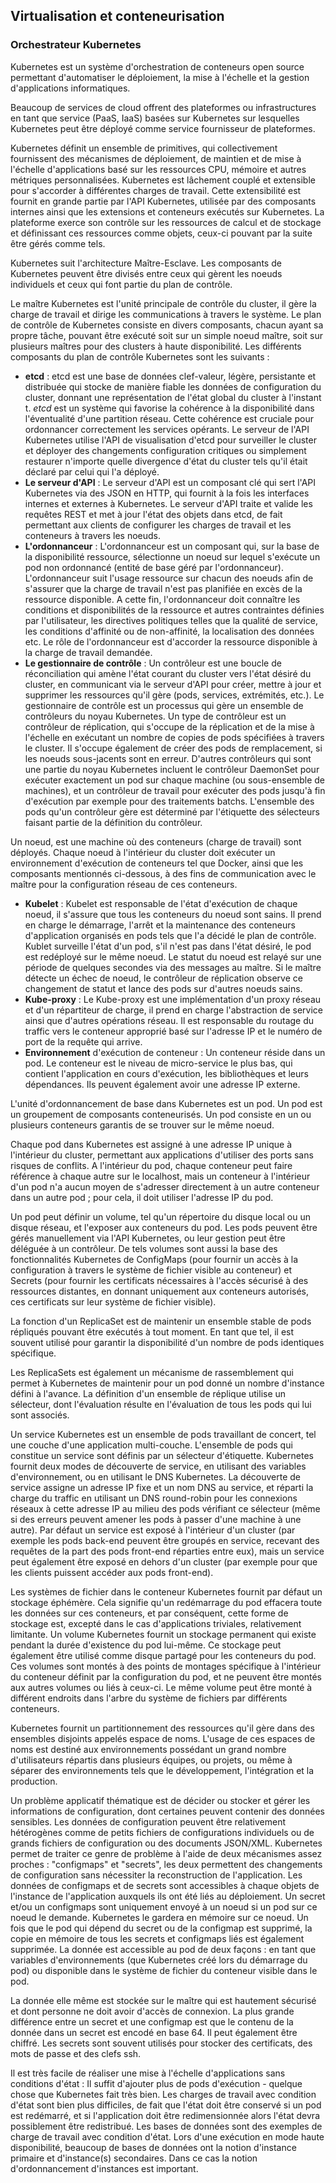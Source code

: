 ## Virtualisation et conteneurisation

### Orchestrateur Kubernetes

Kubernetes est un système d'orchestration de conteneurs open source permettant d'automatiser le
déploiement, la mise à l'échelle et la gestion d'applications informatiques.

Beaucoup de services de cloud offrent des plateformes ou infrastructures en tant que service (PaaS,
IaaS) basées sur Kubernetes sur lesquelles Kubernetes peut être déployé comme service fournisseur de
plateformes.

Kubernetes définit un ensemble de primitives, qui collectivement fournissent des mécanismes de
déploiement, de maintien et de mise à l'échelle d'applications basé sur les ressources CPU, mémoire
et autres métriques personnalisées. Kubernetes est lâchement couplé et extensible pour s'accorder à
différentes charges de travail. Cette extensibilité est fournit en grande partie par l'API
Kubernetes, utilisée par des composants internes ainsi que les extensions et conteneurs exécutés sur
Kubernetes. La plateforme exerce son contrôle sur les ressources de calcul et de stockage et
définissant ces ressources comme objets, ceux-ci pouvant par la suite être gérés comme tels.

Kubernetes suit l'architecture Maître-Esclave. Les composants de Kubernetes peuvent être divisés
entre ceux qui gèrent les noeuds individuels et ceux qui font partie du plan de contrôle.

Le maître Kubernetes est l'unité principale de contrôle du cluster, il gère la charge de travail et
dirige les communications à travers le système. Le plan de contrôle de Kubernetes consiste en divers
composants, chacun ayant sa propre tâche, pouvant être exécuté soit sur un simple noeud maître, soit
sur plusieurs maîtres pour des clusters à haute disponibilité. Les différents composants du plan de
contrôle Kubernetes sont les suivants :

* **etcd** : etcd est une base de données clef-valeur, légère, persistante et distribuée qui stocke
  de manière fiable les données de configuration du cluster, donnant une représentation de l'état
  global du cluster à l'instant t. *etcd* est un système qui favorise la cohérence à la
  disponibilité dans l'éventualité d'une partition réseau. Cette cohérence est cruciale pour
  ordonnancer correctement les services opérants. Le serveur de l'API Kubernetes utilise l'API de
  visualisation d'etcd pour surveiller le cluster et déployer des changements configuration
  critiques ou simplement restaurer n'importe quelle divergence d'état du cluster tels qu'il était
  déclaré par celui qui l'a déployé.
* **Le serveur d'API** : Le serveur d'API est un composant clé qui sert l'API Kubernetes via des
  JSON en HTTP, qui fournit à la fois les interfaces internes et externes à Kubernetes. Le serveur
  d'API traite et valide les requêtes REST et met à jour l'état des objets dans etcd, de fait
  permettant aux clients de configurer les charges de travail et les conteneurs à travers les
  noeuds.
* **L'ordonnanceur** : L'ordonnanceur est un composant qui, sur la base de la disponibilité
  ressource, sélectionne un noeud sur lequel s'exécute un pod non ordonnancé (entité de base géré
  par l'ordonnanceur). L'ordonnanceur suit l'usage ressource sur chacun des noeuds afin de s'assurer
  que la charge de travail n'est pas planifiée en excès de la ressource disponible. A cette fin,
  l'ordonnanceur doit connaître les conditions et disponibilités de la ressource et autres
  contraintes définies par l'utilisateur, les directives politiques telles que la qualité de
  service, les conditions d'affinité ou de non-affinité, la localisation des données etc. Le rôle de
  l'ordonnanceur est d'accorder la ressource disponible à la charge de travail demandée.
* **Le gestionnaire de contrôle** : Un contrôleur est une boucle de réconciliation qui amène l'état
  courant du cluster vers l'état désiré du cluster, en communicant via le serveur d'API pour créer,
  mettre à jour et supprimer les ressources qu'il gère (pods, services, extrémités, etc.). Le
  gestionnaire de contrôle est un processus qui gère un ensemble de contrôleurs du noyau Kubernetes.
  Un type de contrôleur est un contrôleur de réplication, qui s'occupe de la réplication et de la
  mise à l'échelle en exécutant un nombre de copies de pods spécifiées à travers le cluster. Il
  s'occupe également de créer des pods de remplacement, si les noeuds sous-jacents sont en erreur.
  D'autres contrôleurs qui sont une partie du noyau Kubernetes incluent le contrôleur DaemonSet pour
  exécuter exactement un pod sur chaque machine (ou sous-ensemble de machines), et un contrôleur de
  travail pour exécuter des pods jusqu'à fin d'exécution par exemple pour des traitements batchs.
  L'ensemble des pods qu'un contrôleur gère est déterminé par l'étiquette des sélecteurs faisant
  partie de la définition du contrôleur.

Un noeud, est une machine où des conteneurs (charge de travail) sont déployés. Chaque noeud à
l'intérieur du cluster doit exécuter un environnement d'exécution de conteneurs tel que Docker,
ainsi que les composants mentionnés ci-dessous, à des fins de communication avec le maître pour la
configuration réseau de ces conteneurs.

* **Kubelet** : Kubelet est responsable de l'état d'exécution de chaque noeud, il s'assure que tous
  les conteneurs du noeud sont sains. Il prend en charge le démarrage, l'arrêt et la maintenance des
  conteneurs d'application organisés en pods tels que l'a décidé le plan de contrôle. Kublet
  surveille l'état d'un pod, s'il n'est pas dans l'état désiré, le pod est redéployé sur le même
  noeud. Le statut du noeud est relayé sur une période de quelques secondes via des messages au
  maître. Si le maître détecte un échec de noeud, le contrôleur de réplication observe ce changement
  de statut et lance des pods sur d'autres noeuds sains.
* **Kube-proxy** : Le Kube-proxy est une implémentation d'un proxy réseau et d'un répartiteur de
  charge, il prend en charge l'abstraction de service ainsi que d'autres opérations réseau. Il est
  responsable du routage du traffic vers le conteneur approprié basé sur l'adresse IP et le numéro
  de port de la requête qui arrive.
* **Environnement** d'exécution de conteneur : Un conteneur réside dans un pod. Le conteneur est le
  niveau de micro-service le plus bas, qui contient l'application en cours d'exécution, les
  bibliothèques et leurs dépendances. Ils peuvent également avoir une adresse IP externe.

L'unité d'ordonnancement de base dans Kubernetes est un pod. Un pod est un groupement de composants
conteneurisés. Un pod consiste en un ou plusieurs conteneurs garantis de se trouver sur le même
noeud.

Chaque pod dans Kubernetes est assigné à une adresse IP unique à l'intérieur du cluster, permettant
aux applications d'utiliser des ports sans risques de conflits. A l'intérieur du pod, chaque
conteneur peut faire référence à chaque autre sur le localhost, mais un conteneur à l'intérieur d'un
pod n'a aucun moyen de s'adresser directement à un autre conteneur dans un autre pod ; pour cela, il
doit utiliser l'adresse IP du pod.

Un pod peut définir un volume, tel qu'un répertoire du disque local ou un disque réseau, et
l'exposer aux conteneurs du pod. Les pods peuvent être gérés manuellement via l'API Kubernetes, ou
leur gestion peut être déléguée à un contrôleur. De tels volumes sont aussi la base des
fonctionnalités Kubernetes de ConfigMaps (pour fournir un accès à la configuration à travers le
système de fichier visible au conteneur) et Secrets (pour fournir les certificats nécessaires à
l'accès sécurisé à des ressources distantes, en donnant uniquement aux conteneurs autorisés, ces
certificats sur leur système de fichier visible).

La fonction d'un ReplicaSet est de maintenir un ensemble stable de pods répliqués pouvant être
exécutés à tout moment. En tant que tel, il est souvent utilisé pour garantir la disponibilité d'un
nombre de pods identiques spécifique.

Les ReplicaSets est également un mécanisme de rassemblement qui permet à Kubernetes de maintenir
pour un pod donné un nombre d'instance défini à l'avance. La définition d'un ensemble de réplique
utilise un sélecteur, dont l'évaluation résulte en l'évaluation de tous les pods qui lui sont
associés.

Un service Kubernetes est un ensemble de pods travaillant de concert, tel une couche d'une
application multi-couche. L'ensemble de pods qui constitue un service sont définis par un sélecteur
d'étiquette. Kubernetes fournit deux modes de découverte de service, en utilisant des variables
d'environnement, ou en utilisant le DNS Kubernetes. La découverte de service assigne un adresse IP
fixe et un nom DNS au service, et réparti la charge du traffic en utilisant un DNS round-robin pour
les connexions réseaux à cette adresse IP au milieu des pods vérifiant ce sélecteur (même si des
erreurs peuvent amener les pods à passer d'une machine à une autre). Par défaut un service est
exposé à l'intérieur d'un cluster (par exemple les pods back-end peuvent être groupés en service,
recevant des requêtes de la part des pods front-end réparties entre eux), mais un service peut
également être exposé en dehors d'un cluster (par exemple pour que les clients puissent accéder aux
pods front-end).

Les systèmes de fichier dans le conteneur Kubernetes fournit par défaut un stockage éphémère. Cela
signifie qu'un redémarrage du pod effacera toute les données sur ces conteneurs, et par conséquent,
cette forme de stockage est, excepté dans le cas d'applications triviales, relativement limitante.
Un volume Kubernetes fournit un stockage permanent qui existe pendant la durée d'existence du pod
lui-même. Ce stockage peut également être utilisé comme disque partagé pour les conteneurs du pod.
Ces volumes sont montés à des points de montages spécifique à l'intérieur du conteneur définit par
la configuration du pod, et ne peuvent être montés aux autres volumes ou liés à ceux-ci. Le même
volume peut être monté à différent endroits dans l'arbre du système de fichiers par différents
conteneurs.

Kubernetes fournit un partitionnement des ressources qu'il gère dans des ensembles disjoints appelés
espace de noms. L'usage de ces espaces de noms est destiné aux environnements possédant un grand
nombre d'utilisateurs répartis dans plusieurs équipes, ou projets, ou même à séparer des
environnements tels que le développement, l'intégration et la production.

Un problème applicatif thématique est de décider ou stocker et gérer les informations de
configuration, dont certaines peuvent contenir des données sensibles. Les données de configuration
peuvent être relativement hétérogènes comme de petits fichiers de configurations individuels ou de
grands fichiers de configuration ou des documents JSON/XML. Kubernetes permet de traiter ce genre de
problème à l'aide de deux mécanismes assez proches : "configmaps" et "secrets", les deux permettent
des changements de configuration sans nécessiter la reconstruction de l'application. Les données de
configmaps et de secrets sont accessibles à chaque objets de l'instance de l'application auxquels
ils ont été liés au déploiement. Un secret et/ou un configmaps sont uniquement envoyé à un noeud si
un pod sur ce noeud le demande. Kubernetes le gardera en mémoire sur ce noeud. Un fois que le pod
qui dépend du secret ou de la configmap est supprimé, la copie en mémoire de tous les secrets et
configmaps liés est également supprimée. La donnée est accessible au pod de deux façons : en tant
que variables d'environnements (que Kubernetes créé lors du démarrage du pod) ou disponible dans le
système de fichier du conteneur visible dans le pod.

La donnée elle même est stockée sur le maître qui est hautement sécurisé et dont personne ne doit
avoir d'accès de connexion. La plus grande différence entre un secret et une configmap est que le
contenu de la donnée dans un secret est encodé en base 64. Il peut également être chiffré. Les
secrets sont souvent utilisés pour stocker des certificats, des mots de passe et des clefs ssh.

Il est très facile de réaliser une mise à l'échelle d'applications sans conditions d'état : Il
suffit d'ajouter plus de pods d'exécution - quelque chose que Kubernetes fait très bien. Les charges
de travail avec condition d'état sont bien plus difficiles, de fait que l'état doit être conservé si
un pod est redémarré, et si l'application doit être redimensionnée alors l'état devra possiblement
être redistribué. Les bases de données sont des exemples de charge de travail avec condition d'état.
Lors d'une exécution en mode haute disponibilité, beaucoup de bases de données ont la notion
d'instance primaire et d'instance(s) secondaires. Dans ce cas la notion d'ordonnancement d'instances
est important.
